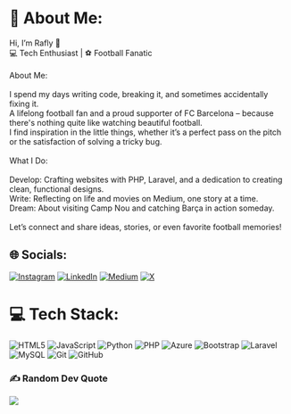 # 💫 About Me:
Hi, I’m Rafly 👋<br>💻 Tech Enthusiast | ⚽ Football Fanatic <br><br>About Me:<br><br>I spend my days writing code, breaking it, and sometimes accidentally fixing it.<br>A lifelong football fan and a proud supporter of FC Barcelona – because there's nothing quite like watching beautiful football.<br>I find inspiration in the little things, whether it’s a perfect pass on the pitch or the satisfaction of solving a tricky bug.<br><br>What I Do:<br><br>Develop: Crafting websites with PHP, Laravel, and a dedication to creating clean, functional designs.<br>Write: Reflecting on life and movies on Medium, one story at a time.<br>Dream: About visiting Camp Nou and catching Barça in action someday.<br><br>Let’s connect and share ideas, stories, or even favorite football memories!


## 🌐 Socials:
[![Instagram](https://img.shields.io/badge/Instagram-%23E4405F.svg?logo=Instagram&logoColor=white)](https://instagram.com/raflyromeoo) [![LinkedIn](https://img.shields.io/badge/LinkedIn-%230077B5.svg?logo=linkedin&logoColor=white)](https://linkedin.com/in/rafly-romeo) [![Medium](https://img.shields.io/badge/Medium-12100E?logo=medium&logoColor=white)](https://medium.com/@raflyromeo) [![X](https://img.shields.io/badge/X-black.svg?logo=X&logoColor=white)](https://x.com/rafly_23r) 

# 💻 Tech Stack:
![HTML5](https://img.shields.io/badge/html5-%23E34F26.svg?style=flat&logo=html5&logoColor=white) ![JavaScript](https://img.shields.io/badge/javascript-%23323330.svg?style=flat&logo=javascript&logoColor=%23F7DF1E) ![Python](https://img.shields.io/badge/python-3670A0?style=flat&logo=python&logoColor=ffdd54) ![PHP](https://img.shields.io/badge/php-%23777BB4.svg?style=flat&logo=php&logoColor=white) ![Azure](https://img.shields.io/badge/azure-%230072C6.svg?style=flat&logo=microsoftazure&logoColor=white) ![Bootstrap](https://img.shields.io/badge/bootstrap-%238511FA.svg?style=flat&logo=bootstrap&logoColor=white) ![Laravel](https://img.shields.io/badge/laravel-%23FF2D20.svg?style=flat&logo=laravel&logoColor=white)![MySQL](https://img.shields.io/badge/mysql-4479A1.svg?style=flat&logo=mysql&logoColor=white) ![Git](https://img.shields.io/badge/git-%23F05033.svg?style=flat&logo=git&logoColor=white) ![GitHub](https://img.shields.io/badge/github-%23121011.svg?style=flat&logo=github&logoColor=white)


### ✍️ Random Dev Quote
![](https://quotes-github-readme.vercel.app/api?type=horizontal&theme=radical)

<!-- Proudly created with GPRM ( https://gprm.itsvg.in ) -->
